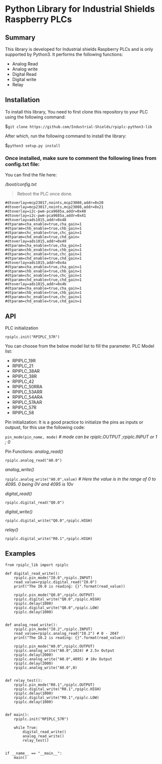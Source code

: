 # Python Library for Industrial Shields Raspberry PLCs

## Summary
This library is developed for Industrial shields Raspberry PLCs and is only supported by Python3.
It performs the following functions:
* Analog Read
* Analog write
* Digital Read
* Digital write
* Relay 

## Installation
To install this library, You need to first clone this repository to your PLC using the following command:

$`git clone https://github.com/Industrial-Shields/rpiplc-python3-lib`

After which, run the following command to install the library:

$`python3 setup.py install`

### Once installed, make sure to comment the following lines from config.txt file:

You can find the file here:

 _/boot/config.txt_
 
> Reboot the PLC once done.

```
#dtoverlay=mcp23017,noints,mcp23008,addr=0x20
#dtoverlay=mcp23017,noints,mcp23008,addr=0x21
#dtoverlay=i2c-pwm-pca9685a,addr=0x40
#dtoverlay=i2c-pwm-pca9685a,addr=0x41
#dtoverlay=ads1015,addr=0x48
#dtparam=cha_enable=true,cha_gain=1
#dtparam=chb_enable=true,chb_gain=1
#dtparam=chc_enable=true,chc_gain=1
#dtparam=chd_enable=true,chd_gain=
#dtoverlay=ads1015,addr=0x49
#dtparam=cha_enable=true,cha_gain=1
#dtparam=chb_enable=true,chb_gain=1
#dtparam=chc_enable=true,chc_gain=1
#dtparam=chd_enable=true,chd_gain=1
#dtoverlay=ads1015,addr=0x4a
#dtparam=cha_enable=true,cha_gain=1
#dtparam=chb_enable=true,chb_gain=1
#dtparam=chc_enable=true,chc_gain=1
#dtparam=chd_enable=true,chd_gain=1
#dtoverlay=ads1015,addr=0x4b
#dtparam=cha_enable=true,cha_gain=1
#dtparam=chb_enable=true,chb_gain=1
#dtparam=chc_enable=true,chc_gain=1
#dtparam=chd_enable=true,chd_gain=1
```

## API
PLC initialization

`rpiplc.init("RPIPLC_57R")`

You can choose from the below model list to fill the parameter.
PLC Model list:
- RPIPLC_19R 
- RPIPLC_21
- RPIPLC_38AR 
- RPIPLC_38R
- RPIPLC_42
- RPIPLC_50RRA
- RPIPLC_53ARR
- RPIPLC_54ARA
- RPIPLC_57AAR 
- RPIPLC_57R 
- RPIPLC_58 

Pin initialization:
It is a good practice to initialize the pins as inputs or outpust, for this use the following code:

`pin_mode(pin_name, mode)`  _# mode can be rpiplc.OUTPUT ;rpiplc.INPUT or 1 ; 0_

Pin Functions:
_analog_read()_

`rpiplc.analog_read("A0.0")`

_analog_write()_

`rpiplc.analog_write("A0.0",value)` _# Here the value is in the range of 0 to 4095. 0 being 0V and 4095 is 10v_

_digital_read()_

`rpiplc.digital_read("Q0.0")`

_digital_write()_

`rpiplc.digital_write("Q0.0",rpiplc.HIGH)`

_relay()_

`rpiplc.digital_write("R0.1",rpiplc.HIGH)`


## Examples

```
from rpiplc_lib import rpiplc

def digital_read_write():
    rpiplc.pin_mode("I0.0",rpiplc.INPUT)
    read_value=rpiplc.digital_read("I0.0")
    print("The I0.0 is reading: {}".format(read_value))
 
    rpiplc.pin_mode("Q0.0",rpiplc.OUTPUT)
    rpiplc.digital_write("Q0.0",rpiplc.HIGH)
    rpiplc.delay(1000)
    rpiplc.digital_write("Q0.0",rpiplc.LOW)
    rpiplc.delay(1000)
    
    
def analog_read_write():
    rpiplc.pin_mode("I0.2",rpiplc.INPUT)
    read_value=rpiplc.analog_read("I0.2") # 0 - 2047
    print("The I0.2 is reading: {}".format(read_value))

    rpiplc.pin_mode("A0.0",rpiplc.OUTPUT)  	
    rpiplc.analog_write("A0.0",1024) # 2.5v Output
    rpiplc.delay(2000)
    rpiplc.analog_write("A0.0",4095) # 10v Output
    rpiplc.delay(2000)
    rpiplc.analog_write("A0.0",0)


def relay_test():
    rpiplc.pin_mode("R0.1",rpiplc.OUTPUT)
    rpiplc.digital_write("R0.1",rpiplc.HIGH)
    rpiplc.delay(1000)
    rpiplc.digital_write("R0.1",rpiplc.LOW)
    rpiplc.delay(1000)
    
    
def main():
    rpiplc.init("RPIPLC_57R")

    while True:
        digital_read_write()
        analog_read_write()
        relay_test()


if __name__ == "__main__":
    main()
```
